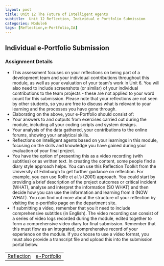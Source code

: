 ```yaml
---
layout: post
title: Unit 12 The Future of Intelligent Agents
subtitle:  Unit 12 Reflection, Individual e Portfolio Submission
categories: Module6
tags: [Reflection,e-Portfolio,IA]
---
```

<html lang="en">
<body>

<h2> Individual e-Portfolio Submission </h2>
<h3>Assignment Details</h3>
<ul>
 <li> This assessment focuses on your reflections on being part of a development team and your individual contributions throughout this module, as well as your evaluation of your team's work in Unit 6. You will also need to include screenshots (or similar) of your individual contributions to the team projects - these are not applied to your word count for this submission. Please note that your reflections are not seen by other students, so you are free to discuss what is relevant to your learning and the processes you have gone through.</li>
  <li> Elaborating on the above, your e-Portfolio should consist of:</li>
 <li> Your answers to and outputs from exercises carried out during the module, including all your coding scripts and system designs.</li>
 <li> Your analysis of the data gathered, your contributions to the online forums, showing your analytical skills.</li>
 <li> Reflections on Intelligent agents based on your learnings in this module, focusing on the skills and knowledge you have gained during your evaluation of your final project.</li>
 <li> You have the option of presenting this as a video recording (with subtitles) or as written text. In creating the content, some people find a diary style approach helps. You can use this Reflection Toolkit from the University of Edinburgh to get further guidance on reflection. For example, you can use Rolfe et al.’s (2001) approach. You could start by providing a brief description of the project outcomes or critical incident (WHAT), analyse and interpret the information (SO WHAT) and then decide how you can use the information and learning from it (NOW WHAT). You can find out more about the structure of your reflection by visiting the e-portfolio page on the department site.</li>
  <li>If submitting a video, remember that you it need to include comprehensive subtitles (in English). The video recording can consist of a series of video logs recorded during the module, edited together to form a comprehensive video diary for final submission. Remember that this must flow as an integrated, comprehensive record of your experience on the module. If you choose to use a video format, you must also provide a transcript file and upload this into the submission portal below.</li>
</ul>
<table>
    <tr>
      <td> <a href="../../../../artefacts/IA-Unit12-Reflection.pdf" target="_blank" class="button large">Reflection</a></td> 
       <td> <a href="https://m-kanuri.github.io/Module6.html" target="_blank" class="button large">e-Portfolio</a></td> 
    </tr>
</table>









